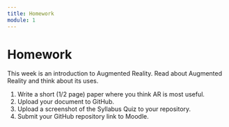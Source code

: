 ```yaml
---
title: Homework
module: 1
---
```


# Homework

This week is an introduction to Augmented Reality. Read about Augmented Reality and think about its uses.

1. Write a short (1/2 page) paper where you think AR is most useful.
2. Upload your document to GitHub.
3. Upload a screenshot of the Syllabus Quiz to your repository.
4. Submit your GitHub repository link to Moodle.
